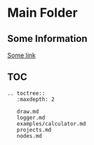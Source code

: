 # Main Folder

## Some Information


[Some link](test/bla.md)


## TOC

```{eval-rst}
.. toctree::
   :maxdepth: 2

   draw.md
   logger.md
   examples/calculator.md
   projects.md
   nodes.md
```

